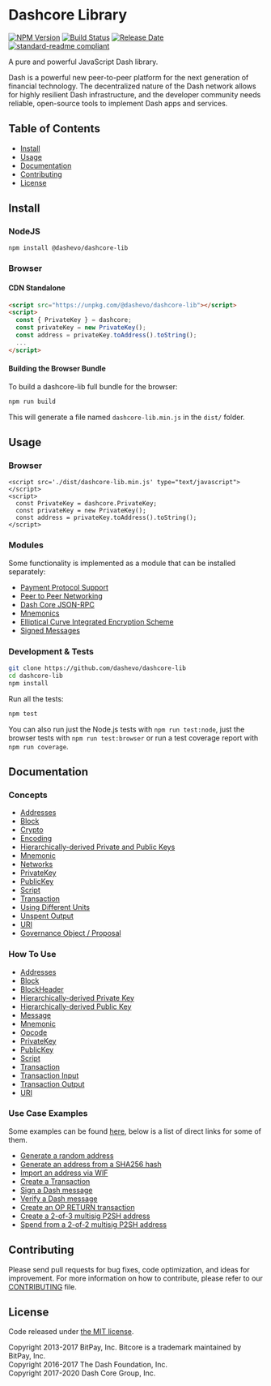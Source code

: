 # Dashcore Library

[![NPM Version](https://img.shields.io/npm/v/@dashevo/dashcore-lib)](https://www.npmjs.com/package/@dashevo/dashcore-lib)
[![Build Status](https://github.com/dashevo/dashcore-lib/actions/workflows/test_and_release.yml/badge.svg)](https://github.com/dashevo/dashcore-lib/actions/workflows/test_and_release.yml)
[![Release Date](https://img.shields.io/github/release-date/dashevo/dashcore-lib)](https://github.com/dashevo/dashcore-lib/releases/latest)
[![standard-readme compliant](https://img.shields.io/badge/readme%20style-standard-brightgreen)](https://github.com/RichardLitt/standard-readme)

A pure and powerful JavaScript Dash library.

Dash is a powerful new peer-to-peer platform for the next generation of financial technology. The decentralized nature of the Dash network allows for highly resilient Dash infrastructure, and the developer community needs reliable, open-source tools to implement Dash apps and services.

## Table of Contents

- [Install](#install)
- [Usage](#usage)
- [Documentation](#documentation)
- [Contributing](#contributing)
- [License](#license)

## Install

### NodeJS

```
npm install @dashevo/dashcore-lib
```

### Browser

#### CDN Standalone

```html
<script src="https://unpkg.com/@dashevo/dashcore-lib"></script>
<script>
  const { PrivateKey } = dashcore;
  const privateKey = new PrivateKey();
  const address = privateKey.toAddress().toString();
  ...
</script>
```

#### Building the Browser Bundle

To build a dashcore-lib full bundle for the browser:

```sh
npm run build
```

This will generate a file named `dashcore-lib.min.js` in the `dist/` folder.

## Usage

### Browser

```
<script src='./dist/dashcore-lib.min.js' type="text/javascript"></script>
<script>
  const PrivateKey = dashcore.PrivateKey;
  const privateKey = new PrivateKey();
  const address = privateKey.toAddress().toString();
</script>
```

### Modules

Some functionality is implemented as a module that can be installed separately:

- [Payment Protocol Support](https://github.com/dashevo/dashcore-payment-protocol)
- [Peer to Peer Networking](https://github.com/dashevo/dashcore-p2p)
- [Dash Core JSON-RPC](https://github.com/dashevo/dashd-rpc)
- [Mnemonics](https://github.com/dashevo/dashcore-mnemonic)
- [Elliptical Curve Integrated Encryption Scheme](https://github.com/dashevo/bitcore-ecies-dash)
- [Signed Messages](https://github.com/dashevo/bitcore-message-dash)

### Development & Tests

```sh
git clone https://github.com/dashevo/dashcore-lib
cd dashcore-lib
npm install
```

Run all the tests:

```sh
npm test
```

You can also run just the Node.js tests with `npm run test:node`, just the browser tests with `npm run test:browser` or run a test coverage report with `npm run coverage`.

## Documentation

### Concepts

- [Addresses](docs/core-concepts/address.md)
- [Block](docs/core-concepts/block.md)
- [Crypto](docs/core-concepts/crypto.md)
- [Encoding](docs/core-concepts/encoding.md)
- [Hierarchically-derived Private and Public Keys](docs/core-concepts/hierarchical.md)
- [Mnemonic](docs/core-concepts/mnemonic.md)
- [Networks](docs/core-concepts/networks.md)
- [PrivateKey](docs/core-concepts/privatekey.md)
- [PublicKey](docs/core-concepts/publickey.md)
- [Script](docs/core-concepts/script.md)
- [Transaction](docs/core-concepts/transaction.md)
- [Using Different Units](docs/core-concepts/unit.md)
- [Unspent Output](docs/core-concepts/unspentoutput.md)
- [URI](docs/core-concepts/uri.md)
- [Governance Object / Proposal](docs/core-concepts/govobject/govobject.md)

### How To Use

- [Addresses](docs/usage/address.md)
- [Block](docs/usage/block.md)
- [BlockHeader](docs/usage/blockheader.md)
- [Hierarchically-derived Private Key](docs/usage/hdprivatekey.md)
- [Hierarchically-derived Public Key](docs/usage/hdpublickey.md)
- [Message](docs/usage/message.md)
- [Mnemonic](docs/usage/mnemonic.md)
- [Opcode](docs/usage/opcode.md)
- [PrivateKey](docs/usage/privatekey.md)
- [PublicKey](docs/usage/publickey.md)
- [Script](docs/usage/script.md)
- [Transaction](docs/usage/transaction.md)
- [Transaction Input](docs/usage/transaction_input.md)
- [Transaction Output](docs/usage/transaction_output.md)
- [URI](docs/usage/uri.md)

### Use Case Examples

Some examples can be found [here](docs/examples.md), below is a list of direct links for some of them.

- [Generate a random address](docs/examples.md#generate-a-random-address)
- [Generate an address from a SHA256 hash](docs/examples.md#generate-an-address-from-a-sha256-hash)
- [Import an address via WIF](docs/examples.md#import-an-address-via-wif)
- [Create a Transaction](docs/examples.md#create-a-transaction)
- [Sign a Dash message](docs/examples.md#sign-a-bitcoin-message)
- [Verify a Dash message](docs/examples.md#verify-a-bitcoin-message)
- [Create an OP RETURN transaction](docs/examples.md#create-an-op-return-transaction)
- [Create a 2-of-3 multisig P2SH address](docs/examples.md#create-a-2-of-3-multisig-p2sh-address)
- [Spend from a 2-of-2 multisig P2SH address](docs/examples.md#spend-from-a-2-of-2-multisig-p2sh-address)

## Contributing

Please send pull requests for bug fixes, code optimization, and ideas for improvement. For more information on how to contribute, please refer to our [CONTRIBUTING](https://github.com/dashevo/dashcore-lib/blob/master/CONTRIBUTING.md) file.

## License

Code released under [the MIT license](LICENSE).

Copyright 2013-2017 BitPay, Inc. Bitcore is a trademark maintained by BitPay, Inc.  
Copyright 2016-2017 The Dash Foundation, Inc.  
Copyright 2017-2020 Dash Core Group, Inc.
